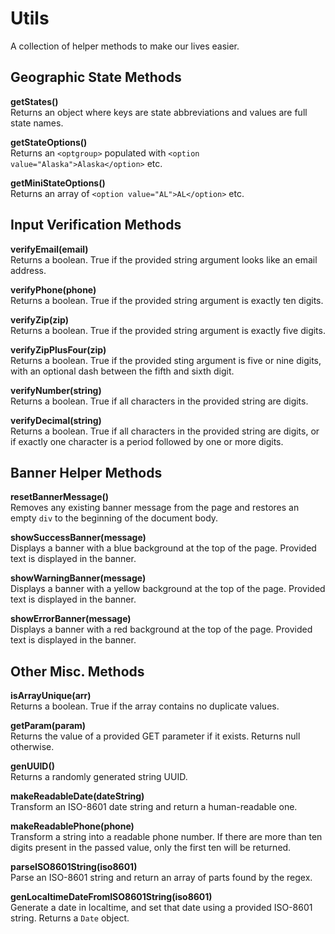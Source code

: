 # Utils
A collection of helper methods to make our lives easier.  

Geographic State Methods
---
**getStates()**  
Returns an object where keys are state abbreviations and values are full
state names.

**getStateOptions()**  
Returns an `<optgroup>` populated with 
`<option value="Alaska">Alaska</option>` etc.

**getMiniStateOptions()**  
Returns an array of `<option value="AL">AL</option>` etc.

Input Verification Methods
---
**verifyEmail(email)**  
Returns a boolean. True if the provided string argument looks like an
email address.

**verifyPhone(phone)**  
Returns a boolean. True if the provided string argument is exactly
ten digits.

**verifyZip(zip)**  
Returns a boolean. True if the provided string argument is exactly
five digits.

**verifyZipPlusFour(zip)**  
Returns a boolean. True if the provided sting argument is five or nine
digits, with an optional dash between the fifth and sixth digit.

**verifyNumber(string)**  
Returns a boolean. True if all characters in the provided string are
digits.

**verifyDecimal(string)**  
Returns a boolean. True if all characters in the provided string are
digits, or if exactly one character is a period followed by one or more
digits.

Banner Helper Methods
---
**resetBannerMessage()**  
Removes any existing banner message from the page and restores an empty
`div` to the beginning of the document body.

**showSuccessBanner(message)**  
Displays a banner with a blue background at the top of the page. Provided
text is displayed in the banner.

**showWarningBanner(message)**  
Displays a banner with a yellow background at the top of the page.
Provided text is displayed in the banner.

**showErrorBanner(message)**  
Displays a banner with a red background at the top of the page. Provided
text is displayed in the banner.

Other Misc. Methods
---
**isArrayUnique(arr)**  
Returns a boolean. True if the array contains no duplicate values.

**getParam(param)**  
Returns the value of a provided GET parameter if it exists. Returns
null otherwise.

**genUUID()**  
Returns a randomly generated string UUID.

**makeReadableDate(dateString)**  
Transform an ISO-8601 date string and return a human-readable one.

**makeReadablePhone(phone)**  
Transform a string into a readable phone number. If there are more
than ten digits present in the passed value, only the first ten will
be returned.

**parseISO8601String(iso8601)**  
Parse an ISO-8601 string and return an array of parts found by the regex.

**genLocaltimeDateFromISO8601String(iso8601)**  
Generate a date in localtime, and set that date using a provided
ISO-8601 string. Returns a `Date` object.
